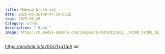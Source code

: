 ```yaml
---
title: Makeup brush set
date: 2025-06-26T09:47:59.052Z
tags: 2025-06-26
Category: other
description: " 6.xx "
image: https://m.media-amazon.com/images/I/41h5OI3iUOL._SX300_SY300_QL70_FMwebp_.jpg
---
```

https://amzlink.to/az0OrZtxgTlpA   ad